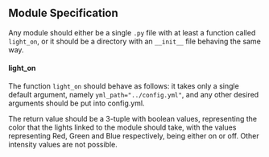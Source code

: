 ## Module Specification

Any module should either be a single `.py` file with at least
a function called `light_on`, or it should be a directory
with an `__init__` file behaving the same way.

#### light_on

The function `light_on` should behave as follows: it takes only 
a single default argument, namely `yml_path="../config.yml"`, 
and any other desired arguments should be put into config.yml.

The return value should be a 3-tuple with boolean values, 
representing the color that the lights linked to the module 
should take, with the values representing Red, Green and Blue
respectively, being either on or off. Other intensity values 
are not possible.